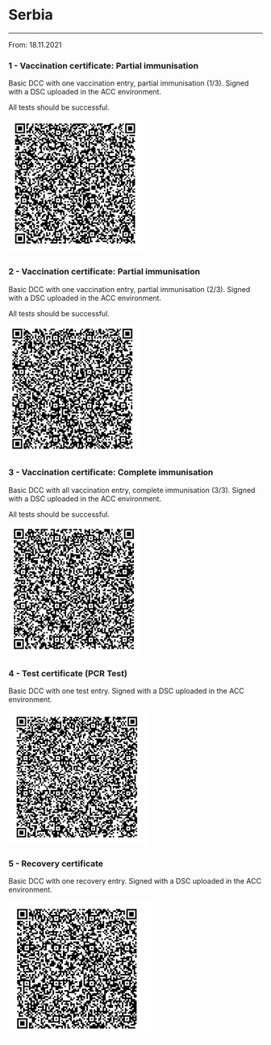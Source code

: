 # Serbia

---

From: 18.11.2021

### 1 - Vaccination certificate: Partial immunisation

Basic DCC with one vaccination entry, partial immunisation (1/3). Signed with a DSC uploaded in the ACC environment.

All tests should be successful.

![VAC1](VACC1.png)


### 2 - Vaccination certificate: Partial immunisation

Basic DCC with one vaccination entry, partial immunisation (2/3). Signed with a DSC uploaded in the ACC environment.

All tests should be successful.

![VAC2](VACC2.png)


### 3 - Vaccination certificate: Complete immunisation

Basic DCC with all vaccination entry, complete immunisation (3/3). Signed with a DSC uploaded in the ACC environment.

All tests should be successful.

![VAC3](VACC3.png)

### 4 - Test certificate (PCR Test)

Basic DCC with one test entry. Signed with a DSC uploaded in the ACC environment.

![TEST1](TEST1.png)

### 5 - Recovery certificate

Basic DCC with one recovery entry. Signed with a DSC uploaded in the ACC environment.

![REC1](REC1.png)
